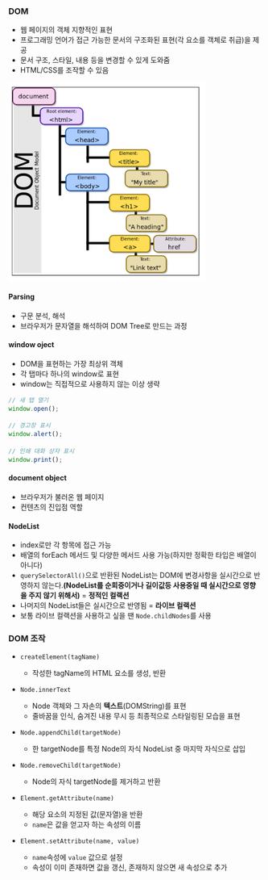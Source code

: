 ### DOM

- 웹 페이지의 객체 지향적인 표현
- 프로그래밍 언어가 접근 가능한 문서의 구조화된 표현(각 요소를 객체로 취급)을 제공
- 문서 구조, 스타일, 내용 등을 변경할 수 있게 도와줌
- HTML/CSS를 조작할 수 있음

![Dom-tree](./img/DOM_tree.PNG)

#### Parsing

- 구문 분석, 해석
- 브라우저가 문자열을 해석하여 DOM Tree로 만드는 과정

#### window oject

- DOM을 표현하는 가장 최상위 객체
- 각 탭마다 하나의 window로 표현
- window는 직접적으로 사용하지 않는 이상 생략

```js
// 새 탭 열기
window.open();

// 경고창 표시
window.alert();

// 인쇄 대화 상자 표시
window.print();
```

#### document object

- 브라우저가 불러온 웹 페이지
- 컨텐츠의 진입점 역할

#### NodeList

- index로만 각 항목에 접근 가능
- 배열의 forEach 메서드 및 다양한 메서드 사용 가능(하지만 정확한 타입은 배열이 아니다)
- `querySelectorAll()`으로 반환된 NodeList는 DOM에 변경사항을 실시간으로 반영하지 않는다.**(NodeList를 순회중이거나 길이값등 사용중일 때 실시간으로 영향을 주지 않기 위해서)** = **정적인 컬랙션**
- 나머지의 NodeList들은 실시간으로 반영됨 = **라이브 컬랙션**
- 보통 라이브 컬랙션을 사용하고 싶을 땐 `Node.childNodes`를 사용

### DOM 조작

- `createElement(tagName)`

  - 작성한 tagName의 HTML 요소를 생성, 반환

- `Node.innerText`

  - Node 객체와 그 자손의 **텍스트**(DOMString)를 표현
  - 줄바꿈을 인식, 숨겨진 내용 무시 등 최종적으로 스타일링된 모습을 표현

- `Node.appendChild(targetNode)`

  - 한 targetNode를 특정 Node의 자식 NodeList 중 마지막 자식으로 삽입

- `Node.removeChild(targetNode)`

  - Node의 자식 targetNode를 제거하고 반환

- `Element.getAttribute(name)`

  - 해당 요소의 지정된 값(문자열)을 반환
  - `name`은 값을 얻고자 하는 속성의 이름

- `Element.setAttribute(name, value)`
  - `name`속성에 `value` 값으로 설정
  - 속성이 이미 존재하면 값을 갱신, 존재하지 않으면 새 속성으로 추가
